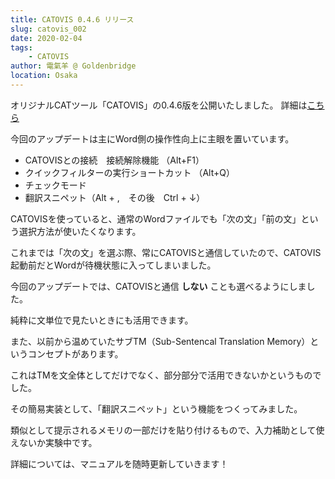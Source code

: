 ```yaml
---
title: CATOVIS 0.4.6 リリース
slug: catovis_002
date: 2020-02-04
tags:
    - CATOVIS
author: 電氣羊 @ Goldenbridge
location: Osaka
---
```


オリジナルCATツール「CATOVIS」の0.4.6版を公開いたしました。
詳細は[こちら](https://man.catovis.com/)

今回のアップデートは主にWord側の操作性向上に主眼を置いています。

- CATOVISとの接続　接続解除機能 （Alt+F1）
- クイックフィルターの実行ショートカット （Alt+Q）
- チェックモード
- 翻訳スニペット（Alt + ,　その後　Ctrl + ↓）

CATOVISを使っていると、通常のWordファイルでも「次の文」「前の文」という選択方法が使いたくなります。

これまでは「次の文」を選ぶ際、常にCATOVISと通信していたので、CATOVIS起動前だとWordが待機状態に入ってしまいました。

今回のアップデートでは、CATOVISと通信 **しない** ことも選べるようにしました。

純粋に文単位で見たいときにも活用できます。

また、以前から温めていたサブTM（Sub-Sentencal Translation Memory）というコンセプトがあります。

これはTMを文全体としてだけでなく、部分部分で活用できないかというものでした。

その簡易実装として、「翻訳スニペット」という機能をつくってみました。

類似として提示されるメモリの一部だけを貼り付けるもので、入力補助として使えないか実験中です。

詳細については、マニュアルを随時更新していきます！



<link-to></link-to>